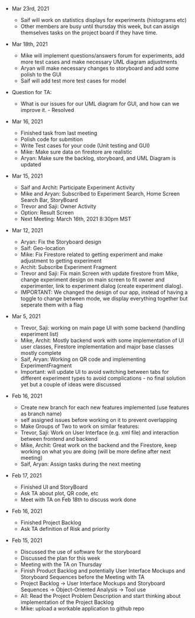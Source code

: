 
* Mar 23rd, 2021
   * Saif will work on statistics displays for experiments (histograms etc)
   * Other members are busy until thursday this week, but can assign themselves tasks on the project board if they have time.

* Mar 18th, 2021
   * Mike will implement questions/answers forum for experiments, add more test cases and make necessary UML diagram adjustments
   * Aryan will make necessary changes to storyboard and add some polish to the GUI
   * Saif will add test more test cases for model

* Question for TA:
    * What is our issues for our UML diagram for GUI, and how can we improve it. - Resolved

* Mar 16, 2021
    * Finished task from last meeting
    * Polish code for submition
    * Write Test cases for your code (Unit testing and GUI)
    * Mike: Make sure data on firestore are realistic
    * Aryan: Make sure the backlog, storyboard, and UML Diagram is updated

* Mar 15, 2021
    * Saif and Archit: Participate Experiment Activity
    * Mike and Aryan: Subscribed to Experiment Search, Home Screen Search Bar, StoryBoard
    * Trevor and Saji: Owner Activity
    * Option: Result Screen
    * Next Meeting: March 16th, 2021 8:30pm MST

* Mar 12, 2021
    * Aryan: Fix the Storyboard design
    * Saif: Geo-location
    * Mike: Fix Firestore related to getting experiment and make adjustment to getting experiment
    * Archit: Subscribe Experiment Fragment
    * Trevor and Saji: Fix main Screen with update firestore from Mike, change experiment design on main screen to fit owner and experimenter, link to experiment dialog (create experiment dialog).
    * IMPORTANT: We changed the design of our app, instead of having a toggle to change between mode, we display everything together but seperate them with a flag
    

* Mar 5, 2021
    * Trevor, Saji: working on main page UI with some backend (handling experiment list)
    * Mike, Archit: Mostly backend work with some implementation of UI user classes, Firestore implementation and major base classes mostly complete 
    * Saif, Aryan: Working on QR code and implementing ExperimentFragment
    * Important: will update UI to avoid switching between tabs for different experiment types to avoid complications - no final solution yet but a couple of ideas were discussed

* Feb 16, 2021
    * Create new branch for each new features implemented (use features as branch name)
    * self assigned issues before working on it to prevent overlapping  
    * Make Groups of Two to work on similar features:
    * Trevor, Saji: Work on User Interface (e.g. xml file) and interaction between frontend and backend
    * Mike, Archit: Great work on the backend and the Firestore, keep working on what you are doing (will be more define after next meeting)
    * Saif, Aryan: Assign tasks during the next meeting


* Feb 17, 2021
    * Finished UI and StoryBoard
    * Ask TA about plot, QR code, etc
    * Meet with TA on Feb 18th to discuss work done

* Feb 16, 2021
    * Finished Project Backlog
    * Ask TA definition of Risk and priority

* Feb 15, 2021
    * Discussed the use of software for the storyboard
    * Discussed the plan for this week
    * Meeting with the TA on Thursday
    * Finish Product Backlog and potentially User Interface Mockups and Storyboard Sequences before the Meeting with TA
    * Project Backlog -> User Interface Mockups and Storyboard Sequences -> Object-Oriented Analysis -> Tool use
    * All: Read the Project Problem Description and start thinking about implementation of the Project Backlog
    * Mike: upload a workable application to github repo

